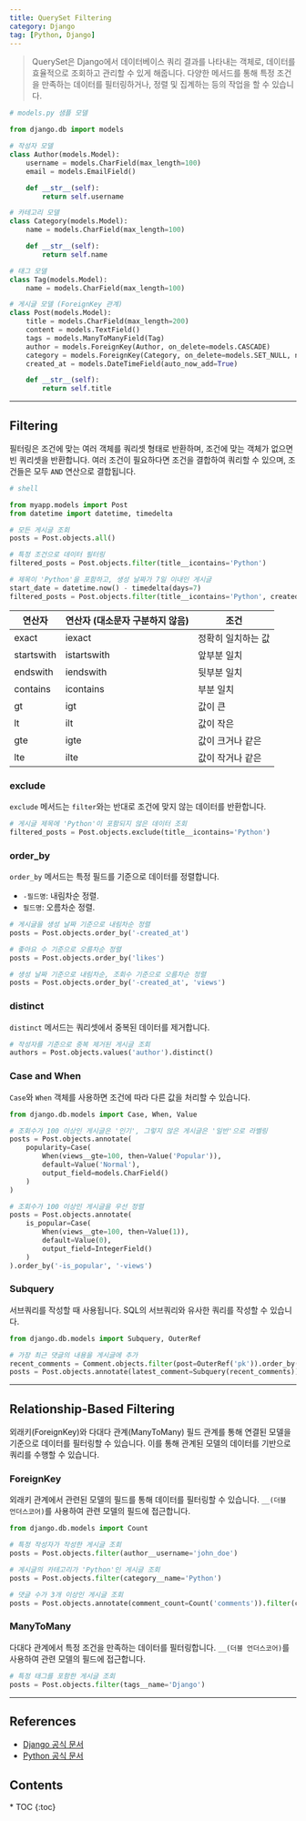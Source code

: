 ```yaml
---
title: QuerySet Filtering
category: Django
tag: [Python, Django]
---
```


> QuerySet은 Django에서 데이터베이스 쿼리 결과를 나타내는 객체로, 데이터를 효율적으로 조회하고 관리할 수 있게 해줍니다. 다양한 메서드를 통해 특정 조건을 만족하는 데이터를 필터링하거나, 정렬 및 집계하는 등의 작업을 할 수 있습니다.

```python
# models.py 샘플 모델

from django.db import models

# 작성자 모델
class Author(models.Model):
    username = models.CharField(max_length=100)
    email = models.EmailField()

    def __str__(self):
        return self.username

# 카테고리 모델
class Category(models.Model):
    name = models.CharField(max_length=100)

    def __str__(self):
        return self.name

# 태그 모델
class Tag(models.Model):
    name = models.CharField(max_length=100)

# 게시글 모델 (ForeignKey 관계)
class Post(models.Model):
    title = models.CharField(max_length=200)
    content = models.TextField()
    tags = models.ManyToManyField(Tag)
    author = models.ForeignKey(Author, on_delete=models.CASCADE)
    category = models.ForeignKey(Category, on_delete=models.SET_NULL, null=True, blank=True)
    created_at = models.DateTimeField(auto_now_add=True)

    def __str__(self):
        return self.title
```

---

## Filtering

필터링은 조건에 맞는 여러 객체를 쿼리셋 형태로 반환하며, 조건에 맞는 객체가 없으면 빈 쿼리셋을 반환합니다. 여러 조건이 필요하다면 조건을 결합하여 쿼리할 수 있으며, 조건들은 모두 `AND` 연산으로 결합됩니다.

```python
# shell

from myapp.models import Post
from datetime import datetime, timedelta

# 모든 게시글 조회
posts = Post.objects.all()

# 특정 조건으로 데이터 필터링
filtered_posts = Post.objects.filter(title__icontains='Python')

# 제목이 'Python'을 포함하고, 생성 날짜가 7일 이내인 게시글
start_date = datetime.now() - timedelta(days=7)
filtered_posts = Post.objects.filter(title__icontains='Python', created_at__gte=start_date)
```

| 연산자     | 연산자 (대소문자 구분하지 않음) | 조건               |
| ---------- | ------------------------------- | ------------------ |
| exact      | iexact                          | 정확히 일치하는 값 |
| startswith | istartswith                     | 앞부분 일치        |
| endswith   | iendswith                       | 뒷부분 일치        |
| contains   | icontains                       | 부분 일치          |
| gt         | igt                             | 값이 큰            |
| lt         | ilt                             | 값이 작은          |
| gte        | igte                            | 값이 크거나 같은   |
| lte        | ilte                            | 값이 작거나 같은   |

### exclude

`exclude` 메서드는 `filter`와는 반대로 조건에 맞지 않는 데이터를 반환합니다.

```python
# 게시글 제목에 'Python'이 포함되지 않은 데이터 조회
filtered_posts = Post.objects.exclude(title__icontains='Python')
```

### order_by

`order_by` 메서드는 특정 필드를 기준으로 데이터를 정렬합니다.

- `-필드명`: 내림차순 정렬.
- `필드명`: 오름차순 정렬.

```python
# 게시글을 생성 날짜 기준으로 내림차순 정렬
posts = Post.objects.order_by('-created_at')

# 좋아요 수 기준으로 오름차순 정렬
posts = Post.objects.order_by('likes')

# 생성 날짜 기준으로 내림차순, 조회수 기준으로 오름차순 정렬
posts = Post.objects.order_by('-created_at', 'views')
```

### distinct

`distinct` 메서드는 쿼리셋에서 중복된 데이터를 제거합니다.

```python
# 작성자를 기준으로 중복 제거된 게시글 조회
authors = Post.objects.values('author').distinct()
```

### Case and When

`Case`와 `When` 객체를 사용하면 조건에 따라 다른 값을 처리할 수 있습니다.

```python
from django.db.models import Case, When, Value

# 조회수가 100 이상인 게시글은 '인기', 그렇지 않은 게시글은 '일반'으로 라벨링
posts = Post.objects.annotate(
    popularity=Case(
        When(views__gte=100, then=Value('Popular')),
        default=Value('Normal'),
        output_field=models.CharField()
    )
)

# 조회수가 100 이상인 게시글을 우선 정렬
posts = Post.objects.annotate(
    is_popular=Case(
        When(views__gte=100, then=Value(1)),
        default=Value(0),
        output_field=IntegerField()
    )
).order_by('-is_popular', '-views')
```

### Subquery

서브쿼리를 작성할 때 사용됩니다. SQL의 서브쿼리와 유사한 쿼리를 작성할 수 있습니다.

```python
from django.db.models import Subquery, OuterRef

# 가장 최근 댓글의 내용을 게시글에 추가
recent_comments = Comment.objects.filter(post=OuterRef('pk')).order_by('-created_at').values('content')[:1]
posts = Post.objects.annotate(latest_comment=Subquery(recent_comments))
```

---

## Relationship-Based Filtering

외래키(ForeignKey)와 다대다 관계(ManyToMany) 필드 관계를 통해 연결된 모델을 기준으로 데이터를 필터링할 수 있습니다. 이를 통해 관계된 모델의 데이터를 기반으로 쿼리를 수행할 수 있습니다.

### ForeignKey

외래키 관계에서 관련된 모델의 필드를 통해 데이터를 필터링할 수 있습니다.
`__(더블 언더스코어)`를 사용하여 관련 모델의 필드에 접근합니다.

```python
from django.db.models import Count

# 특정 작성자가 작성한 게시글 조회
posts = Post.objects.filter(author__username='john_doe')

# 게시글의 카테고리가 'Python'인 게시글 조회
posts = Post.objects.filter(category__name='Python')

# 댓글 수가 3개 이상인 게시글 조회
posts = Post.objects.annotate(comment_count=Count('comments')).filter(comment_count__gte=3)
```

### ManyToMany

다대다 관계에서 특정 조건을 만족하는 데이터를 필터링합니다.
`__(더블 언더스코어)`를 사용하여 관련 모델의 필드에 접근합니다.

```python
# 특정 태그를 포함한 게시글 조회
posts = Post.objects.filter(tags__name='Django')
```

---

## References

- [Django 공식 문서](https://www.djangoproject.com/)
- [Python 공식 문서](https://docs.python.org/3/)

<nav class='post-toc' markdown='1'>
  <h2>Contents</h2>
* TOC
{:toc}
</nav>
